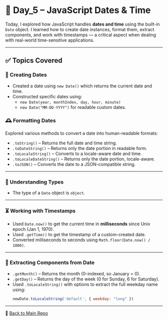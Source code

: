 # 📅 Day_5 – JavaScript Dates & Time

Today, I explored how JavaScript handles **dates and time** using the built-in `Date` object. I learned how to create date instances, format them, extract components, and work with timestamps — a critical aspect when dealing with real-world time-sensitive applications.

---

## ✅ Topics Covered

### 🧱 Creating Dates

- Created a date using `new Date()` which returns the current date and time.
- Constructed specific dates using:
  - `new Date(year, monthIndex, day, hour, minute)`
  - `new Date("MM-DD-YYYY")` for readable custom dates.

### 🕰️ Formatting Dates

Explored various methods to convert a date into human-readable formats:

- `.toString()` – Returns the full date and time string.
- `.toDateString()` – Returns only the date portion in readable form.
- `.toLocaleString()` – Converts to a locale-aware date and time.
- `.toLocaleDateString()` – Returns only the date portion, locale-aware.
- `.toJSON()` – Converts the date to a JSON-compatible string.

---

### 🧪 Understanding Types

- The type of a `Date` object is `object`.

---

### ⏳ Working with Timestamps

- Used `Date.now()` to get the current time in **milliseconds** since Unix epoch (Jan 1, 1970).
- Used `.getTime()` to get the timestamp of a custom-created date.
- Converted milliseconds to seconds using `Math.floor(Date.now() / 1000)`.

---

### 📆 Extracting Components from Date

- `.getMonth()` – Returns the month (0-indexed, so January = 0).
- `.getDay()` – Returns the day of the week (0 for Sunday, 6 for Saturday).
- Used `.toLocaleString()` with options to extract the full weekday name using:
  ```js
  newDate.toLocaleString('default', { weekday: "long" })

---

📂 [Back to Main Repo](../README.md)